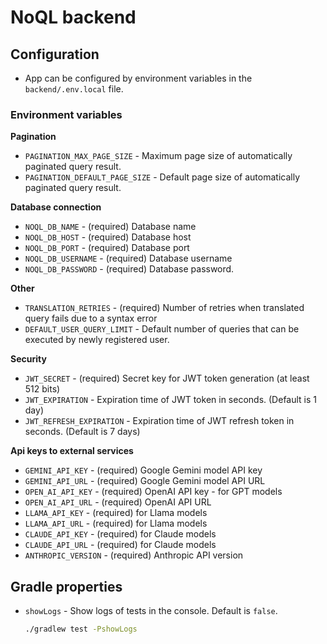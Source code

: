 # NoQL backend

## Configuration

- App can be configured by environment variables in the `backend/.env.local` file.

### Environment variables

**Pagination**

- `PAGINATION_MAX_PAGE_SIZE` - Maximum page size of automatically paginated query result.
- `PAGINATION_DEFAULT_PAGE_SIZE` - Default page size of automatically paginated query result.

**Database connection**

- `NOQL_DB_NAME` - (required) Database name
- `NOQL_DB_HOST` - (required) Database host
- `NOQL_DB_PORT` - (required) Database port
- `NOQL_DB_USERNAME` - (required) Database username
- `NOQL_DB_PASSWORD` - (required) Database password.

**Other**

- `TRANSLATION_RETRIES` - (required) Number of retries when translated query fails due to a syntax error
- `DEFAULT_USER_QUERY_LIMIT` - Default number of queries that can be executed by newly registered user.

**Security**

- `JWT_SECRET` - (required) Secret key for JWT token generation (at least 512 bits)
- `JWT_EXPIRATION` - Expiration time of JWT token in seconds. (Default is 1 day)
- `JWT_REFRESH_EXPIRATION` - Expiration time of JWT refresh token in seconds. (Default is 7 days)

**Api keys to external services**

- `GEMINI_API_KEY` - (required) Google Gemini model API key
- `GEMINI_API_URL` - (required) Google Gemini model API URL
- `OPEN_AI_API_KEY` - (required) OpenAI API key - for GPT models
- `OPEN_AI_API_URL` - (required) OpenAI API URL
- `LLAMA_API_KEY` - (required) for Llama models
- `LLAMA_API_URL` - (required) for Llama models
- `CLAUDE_API_KEY` - (required) for Claude models
- `CLAUDE_API_URL` - (required) for Claude models
- `ANTHROPIC_VERSION` - (required) Anthropic API version

## Gradle properties

- `showLogs` - Show logs of tests in the console. Default is `false`.
     ```bash
    ./gradlew test -PshowLogs
    ````